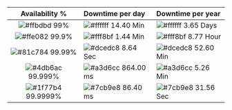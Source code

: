 | Availability % | Downtime per day         | Downtime per year      |
|:--------------:|:------------------------|:-----------------------|
| ![#ffbdbd](https://via.placeholder.com/30/ffbdbd/000000?text=+) 99%         | ![#ffffff](https://via.placeholder.com/30/ffffff/000000?text=+) 14.40 Min | ![#ffffff](https://via.placeholder.com/30/ffffff/000000?text=+) 3.65 Days |
| ![#ffe082](https://via.placeholder.com/25/ffe082/000000?text=+) 99.9%       | ![#fff8bf](https://via.placeholder.com/25/fff8bf/000000?text=+) 1.44 Min   | ![#fff8bf](https://via.placeholder.com/25/fff8bf/000000?text=+) 8.77 Hour |
| ![#81c784](https://via.placeholder.com/20/81c784/000000?text=+) 99.99%      | ![#dcedc8](https://via.placeholder.com/20/dcedc8/000000?text=+) 8.64 Sec   | ![#dcedc8](https://via.placeholder.com/20/dcedc8/000000?text=+) 52.60 Min |
| ![#4db6ac](https://via.placeholder.com/15/4db6ac/000000?text=+) 99.999%     | ![#a3d6cc](https://via.placeholder.com/15/a3d6cc/000000?text=+) 864.00 ms | ![#a3d6cc](https://via.placeholder.com/15/a3d6cc/000000?text=+) 5.26 Min  |
| ![#1f77b4](https://via.placeholder.com/10/1f77b4/000000?text=+) 99.9999%   | ![#7cb9e8](https://via.placeholder.com/10/7cb9e8/000000?text=+) 86.40 ms  | ![#7cb9e8](https://via.placeholder.com/10/7cb9e8/000000?text=+) 31.56 Sec |
